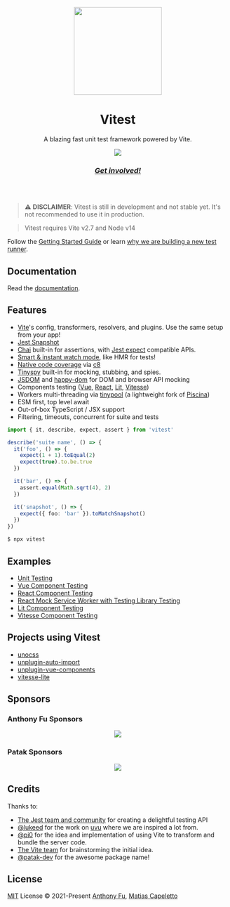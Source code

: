 <p align="center">
<img src="https://user-images.githubusercontent.com/11247099/145112184-a9ff6727-661c-439d-9ada-963124a281f7.png" height="200">
</p>

<h1 align="center">
Vitest
</h1>
<p align="center">
A blazing fast unit test framework powered by Vite.
<p>
<p align="center">
  <a href="https://www.npmjs.com/package/vitest"><img src="https://img.shields.io/npm/v/vitest?color=a1b858&label="></a>
<p>
<h3 align="center">
<a href="https://chat.vitest.dev"><i>Get involved!</i></a>
</h3>
<br>
<br>

> ⚠️ **DISCLAIMER**: Vitest is still in development and not stable yet. It's not recommended to use it in production.

> Vitest requires Vite v2.7 and Node v14

Follow the [Getting Started Guide](https://vitest.dev/guide) or learn [why we are building a new test runner](https://vitest.dev/guide/why).

## Documentation

Read the [documentation](https://vitest.dev/).

## Features

- [Vite](https://vitejs.dev/)'s config, transformers, resolvers, and plugins. Use the same setup from your app!
- [Jest Snapshot](https://jestjs.io/docs/snapshot-testing)
- [Chai](https://www.chaijs.com/) built-in for assertions, with [Jest expect](https://jestjs.io/docs/expect) compatible APIs.
- [Smart & instant watch mode](#watch-mode), like HMR for tests!
- [Native code coverage](#coverage) via [c8](https://github.com/bcoe/c8)
- [Tinyspy](https://github.com/Aslemammad/tinyspy) built-in for mocking, stubbing, and spies.
- [JSDOM](https://github.com/jsdom/jsdom) and [happy-dom](https://github.com/capricorn86/happy-dom) for DOM and browser API mocking
- Components testing ([Vue](./test/vue), [React](./test/react), [Lit](./test/lit), [Vitesse](./test/vitesse))
- Workers multi-threading via [tinypool](https://github.com/Aslemammad/tinypool) (a lightweight fork of [Piscina](https://github.com/piscinajs/piscina))
- ESM first, top level await
- Out-of-box TypeScript / JSX support
- Filtering, timeouts, concurrent for suite and tests

```ts
import { it, describe, expect, assert } from 'vitest'

describe('suite name', () => {
  it('foo', () => {
    expect(1 + 1).toEqual(2)
    expect(true).to.be.true
  })

  it('bar', () => {
    assert.equal(Math.sqrt(4), 2)
  })

  it('snapshot', () => {
    expect({ foo: 'bar' }).toMatchSnapshot()
  })
})
```

```bash
$ npx vitest
```

## Examples

- [Unit Testing](./test/core)
- [Vue Component Testing](./test/vue)
- [React Component Testing](./test/react)
- [React Mock Service Worker with Testing Library Testing](./test/react-testing-lib-msw)
- [Lit Component Testing](./test/lit)
- [Vitesse Component Testing](./test/vitesse)

## Projects using Vitest

- [unocss](https://github.com/antfu/unocss)
- [unplugin-auto-import](https://github.com/antfu/unplugin-auto-import)
- [unplugin-vue-components](https://github.com/antfu/unplugin-vue-components)
- [vitesse-lite](https://github.com/antfu/vitesse-lite)

## Sponsors

### Anthony Fu Sponsors

<p align="center">
  <a href="https://cdn.jsdelivr.net/gh/antfu/static/sponsors.svg">
    <img src='https://cdn.jsdelivr.net/gh/antfu/static/sponsors.svg'/>
  </a>
</p>

### Patak Sponsors

<p align="center">
  <a href="https://patak.dev/sponsors.svg">
    <img src='https://patak.dev/sponsors.svg'/>
  </a>
</p>

## Credits

Thanks to:

- [The Jest team and community](https://jestjs.io/) for creating a delightful testing API
- [@lukeed](https://github.com/lukeed) for the work on [uvu](https://github.com/lukeed/uvu) where we are inspired a lot from.
- [@pi0](https://github.com/pi0) for the idea and implementation of using Vite to transform and bundle the server code.
- [The Vite team](https://github.com/vitejs/vite) for brainstorming the initial idea.
- [@patak-dev](https://github.com/patak-dev) for the awesome package name!

## License

[MIT](./LICENSE) License © 2021-Present [Anthony Fu](https://github.com/antfu), [Matias Capeletto](https://github.com/patak-dev)
